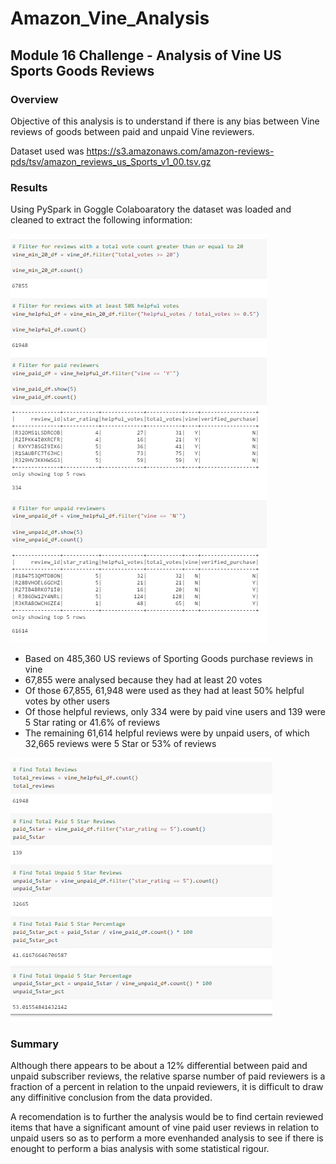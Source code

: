 # Amazon_Vine_Analysis
## Module 16 Challenge - Analysis of Vine US Sports Goods Reviews

### Overview
Objective of this analysis is to understand if there is any bias between Vine reviews of goods between paid and unpaid Vine reviewers.

Dataset used was https://s3.amazonaws.com/amazon-reviews-pds/tsv/amazon_reviews_us_Sports_v1_00.tsv.gz

### Results
Using PySpark in Goggle Colaboaratory the dataset was loaded and cleaned to extract the following information:

![SS1](/Resources/PySparkScreen1.PNG)


- Based on 485,360 US reviews of Sporting Goods purchase reviews in vine
- 67,855 were analysed because they had at least 20 votes
- Of those 67,855, 61,948 were used as they had at least 50% helpful votes by other users
- Of those helpful reviews, only 334 were by paid vine users and 139 were 5 Star rating or 41.6% of reviews
- The remaining 61,614 helpful reviews were by unpaid users, of which 32,665 reviews were 5 Star or 53% of reviews

![SS1](/Resources/PySparkScreen2.PNG)

### Summary
Although there appears to be about a 12% differential between paid and unpaid subscriber reviews, the relative sparse number of paid reviewers is a fraction of a percent in relation to the unpaid reviewers, it is difficult to draw any diffinitive conclusion from the data provided.

A recomendation is to further the analysis would be to find certain reviewed items that have a significant amount of vine paid user reviews in relation to unpaid users so as to perform a more evenhanded analysis to see if there is enought to perform a bias analysis with some statistical rigour.



